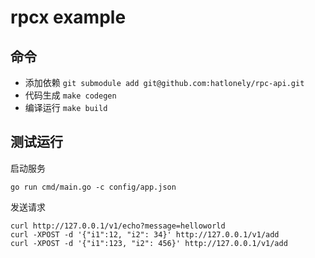 # rpcx example

## 命令

- 添加依赖 `git submodule add git@github.com:hatlonely/rpc-api.git`
- 代码生成 `make codegen`
- 编译运行 `make build`

## 测试运行

启动服务

```shell
go run cmd/main.go -c config/app.json
```

发送请求

```shell
curl http://127.0.0.1/v1/echo?message=helloworld
curl -XPOST -d '{"i1":12, "i2": 34}' http://127.0.0.1/v1/add
curl -XPOST -d '{"i1":123, "i2": 456}' http://127.0.0.1/v1/add
```
